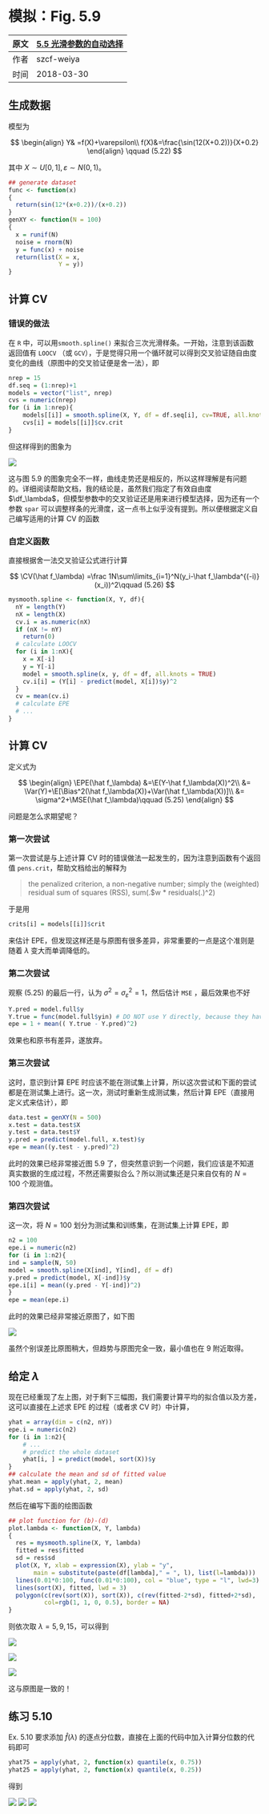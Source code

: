 # 模拟：Fig. 5.9

| 原文   | [5.5 光滑参数的自动选择](../../05-Basis-Expansions-and-Regularization/5.5-Automatic-Selection-of-the-Smoothing-Parameters/index.html) |
| ---- | ---------------------------------------- |
| 作者   | szcf-weiya                               |
| 时间   | 2018-03-30                               |

## 生成数据

模型为

$$
\begin{align}
Y& =f(X)+\varepsilon\\
f(X)&=\frac{\sin(12(X+0.2))}{X+0.2}
\end{align}
\qquad (5.22)
$$

其中 $X\sim U[0,1], \varepsilon\sim N(0, 1)$。

```r
## generate dataset
func <- function(x)
{
  return(sin(12*(x+0.2))/(x+0.2))
}
genXY <- function(N = 100)
{
  x = runif(N)
  noise = rnorm(N)
  y = func(x) + noise
  return(list(X = x,
              Y = y))
}
```

## 计算 CV

### 错误的做法

在 `R` 中，可以用`smooth.spline()` 来拟合三次光滑样条。一开始，注意到该函数返回值有 `LOOCV` （或 `GCV`），于是觉得只用一个循环就可以得到交叉验证随自由度变化的曲线（原图中的交叉验证便是舍一法），即

```r
nrep = 15
df.seq = (1:nrep)+1
models = vector("list", nrep)
cvs = numeric(nrep)
for (i in 1:nrep){
    models[[i]] = smooth.spline(X, Y, df = df.seq[i], cv=TRUE, all.knots = TRUE)
    cvs[i] = models[[i]]$cv.crit
}
```

但这样得到的图象为

![](wrong-res.png)

这与图 5.9 的图象完全不一样，曲线走势还是相反的，所以这样理解是有问题的。详细阅读帮助文档，我的结论是，虽然我们指定了有效自由度 $\df_\lambda$，但模型参数中的交叉验证还是用来进行模型选择，因为还有一个参数 `spar` 可以调整样条的光滑度，这一点书上似乎没有提到。所以便根据定义自己编写适用的计算 CV 的函数

### 自定义函数

直接根据舍一法交叉验证公式进行计算

$$
\CV(\hat f_\lambda) =\frac 1N\sum\limits_{i=1}^N(y_i-\hat f_\lambda^{(-i)}(x_i))^2\qquad (5.26)
$$

```r
mysmooth.spline <- function(X, Y, df){
  nY = length(Y)
  nX = length(X)
  cv.i = as.numeric(nX)
  if (nX != nY)
    return(0)
  # calculate LOOCV
  for (i in 1:nX){
    x = X[-i]
    y = Y[-i]
    model = smooth.spline(x, y, df = df, all.knots = TRUE)
    cv.i[i] = (Y[i] - predict(model, X[i])$y)^2
  }
  cv = mean(cv.i)
  # calculate EPE
  # ...
}
```

## 计算 CV

定义式为

$$
\begin{align}
\EPE(\hat f_\lambda) &=\E(Y-\hat f_\lambda(X))^2\\
&= \Var(Y)+\E[\Bias^2(\hat f_\lambda(X))+\Var(\hat f_\lambda(X))]\\
&= \sigma^2+\MSE(\hat f_\lambda)\qquad (5.25)
\end{align}
$$

问题是怎么求期望呢？

### 第一次尝试

第一次尝试是与上述计算 CV 时的错误做法一起发生的，因为注意到函数有个返回值 `pens.crit`，帮助文档给出的解释为 

> the penalized criterion, a non-negative number; simply the (weighted) residual sum of squares (RSS), sum(.$w * residuals(.)^2)

于是用

```r
crits[i] = models[[i]]$crit
```

来估计 EPE，但发现这样还是与原图有很多差异，非常重要的一点是这个准则是随着 $\lambda$ 变大而单调降低的。

### 第二次尝试

观察 (5.25) 的最后一行，认为 $\sigma^2=\sigma_\varepsilon^2=1$，然后估计 `MSE` ，最后效果也不好

```r
Y.pred = model.full$y
Y.true = func(model.full$yin) # DO NOT use Y directly, because they have reordered.
epe = 1 + mean(( Y.true - Y.pred)^2)
```

效果也和原书有差异，遂放弃。

### 第三次尝试

这时，意识到计算 EPE 时应该不能在测试集上计算，所以这次尝试和下面的尝试都是在测试集上进行。这一次，测试时重新生成测试集，然后计算 EPE（直接用定义式来估计），即

```r
data.test = genXY(N = 500)
x.test = data.test$X
y.test = data.test$Y
y.pred = predict(model.full, x.test)$y
epe = mean((y.test - y.pred)^2)
```

此时的效果已经非常接近图 5.9 了，但突然意识到一个问题，我们应该是不知道真实数据的生成过程，不然还需要拟合么？所以测试集还是只来自仅有的 $N=100$ 个观测值。

### 第四次尝试

这一次，将 $N=100$ 划分为测试集和训练集，在测试集上计算 EPE，即

```r
n2 = 100
epe.i = numeric(n2)
for (i in 1:n2){
ind = sample(N, 50)
model = smooth.spline(X[ind], Y[ind], df = df)
y.pred = predict(model, X[-ind])$y
epe.i[i] = mean((y.pred - Y[-ind])^2)
}
epe = mean(epe.i)
```

此时的效果已经非常接近原图了，如下图

![](res-fig-19a.png)

虽然个别误差比原图稍大，但趋势与原图完全一致，最小值也在 $9$ 附近取得。

## 给定 $\lambda$

现在已经重现了左上图，对于剩下三幅图，我们需要计算平均的拟合值以及方差，这可以直接在上述求 EPE 的过程（或者求 CV 时）中计算，

```r
yhat = array(dim = c(n2, nY))
epe.i = numeric(n2)
for (i in 1:n2){
    # ...
    # predict the whole dataset
    yhat[i, ] = predict(model, sort(X))$y
}
## calculate the mean and sd of fitted value
yhat.mean = apply(yhat, 2, mean)
yhat.sd = apply(yhat, 2, sd)
```

然后在编写下面的绘图函数

```r
## plot function for (b)-(d)
plot.lambda <- function(X, Y, lambda)
{
  res = mysmooth.spline(X, Y, lambda)
  fitted = res$fitted
  sd = res$sd
  plot(X, Y, xlab = expression(X), ylab = "y",
       main = substitute(paste(df[lambda]," = ", l), list(l=lambda)))
  lines(0.01*0:100, func(0.01*0:100), col = "blue", type = "l", lwd=3)
  lines(sort(X), fitted, lwd = 3)
  polygon(c(rev(sort(X)), sort(X)), c(rev(fitted-2*sd), fitted+2*sd), 
          col=rgb(1, 1, 0, 0.5), border = NA)
}
```

则依次取 $\lambda=5,9,15$，可以得到

![](res-5-19b.png)

![](res-5-19c.png)

![](res-5-19d.png)

这与原图是一致的！

## 练习 5.10

Ex. 5.10 要求添加 $\hat f(\lambda)$ 的逐点分位数，直接在上面的代码中加入计算分位数的代码即可

```r
yhat75 = apply(yhat, 2, function(x) quantile(x, 0.75))
yhat25 = apply(yhat, 2, function(x) quantile(x, 0.25))
```

得到

![](res-ex-5-10-5.png)
![](res-ex-5-10-9.png)
![](res-ex-5-10-15.png)